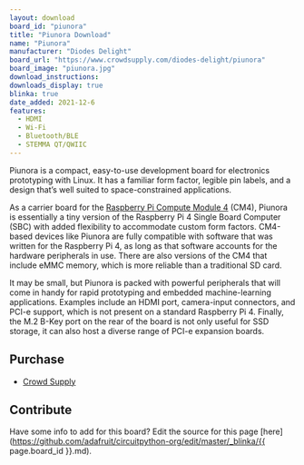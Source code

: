```yaml
---
layout: download
board_id: "piunora"
title: "Piunora Download"
name: "Piunora"
manufacturer: "Diodes Delight"
board_url: "https://www.crowdsupply.com/diodes-delight/piunora"
board_image: "piunora.jpg"
download_instructions: 
downloads_display: true
blinka: true
date_added: 2021-12-6
features:
  - HDMI
  - Wi-Fi
  - Bluetooth/BLE
  - STEMMA QT/QWIIC
---
```


Piunora is a compact, easy-to-use development board for electronics prototyping with Linux. It has a familiar form factor, legible pin labels, and a design that’s well suited to space-constrained applications.

As a carrier board for the [Raspberry Pi Compute Module 4](https://www.raspberrypi.org/products/compute-module-4/?variant=raspberry-pi-cm4001000) (CM4), Piunora is essentially a tiny version of the Raspberry Pi 4 Single Board Computer (SBC) with added flexibility to accommodate custom form factors. CM4-based devices like Piunora are fully compatible with software that was written for the Raspberry Pi 4, as long as that software accounts for the hardware peripherals in use. There are also versions of the CM4 that include eMMC memory, which is more reliable than a traditional SD card.

It may be small, but Piunora is packed with powerful peripherals that will come in handy for rapid prototyping and embedded machine-learning applications. Examples include an HDMI port, camera-input connectors, and PCI-e support, which is not present on a standard Raspberry Pi 4. Finally, the M.2 B-Key port on the rear of the board is not only useful for SSD storage, it can also host a diverse range of PCI-e expansion boards.

## Purchase
* [Crowd Supply](https://www.crowdsupply.com/diodes-delight/piunora)

## Contribute

Have some info to add for this board? Edit the source for this page [here](https://github.com/adafruit/circuitpython-org/edit/master/_blinka/{{ page.board_id }}.md).
